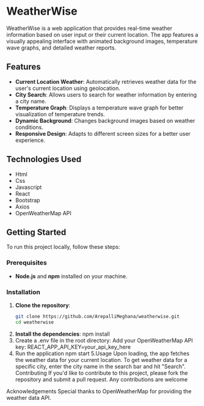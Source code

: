# WeatherWise

WeatherWise is a web application that provides real-time weather information based on user input or their current location. The app features a visually appealing interface with animated background images, temperature wave graphs, and detailed weather reports.

## Features

- **Current Location Weather**: Automatically retrieves weather data for the user's current location using geolocation.
- **City Search**: Allows users to search for weather information by entering a city name.
- **Temperature Graph**: Displays a temperature wave graph for better visualization of temperature trends.
- **Dynamic Background**: Changes background images based on weather conditions.
- **Responsive Design**: Adapts to different screen sizes for a better user experience.

## Technologies Used
- Html
- Css
- Javascript
- React
- Bootstrap
- Axios
- OpenWeatherMap API

## Getting Started

To run this project locally, follow these steps:

### Prerequisites

- **Node.js** and **npm** installed on your machine.

### Installation


1. **Clone the repository**:
   ```bash
   git clone https://github.com/ArepalliMeghana/weatherwise.git
   cd weatherwise
2. **Install the dependencies**:
      npm install
3.  Create a .env file in the root directory:
       Add your OpenWeatherMap API key:
      REACT_APP_API_KEY=your_api_key_here
4.  Run the application
        npm start
5.Usage
Upon loading, the app fetches the weather data for your current location.
To get weather data for a specific city, enter the city name in the search bar and hit "Search".
Contributing
If you'd like to contribute to this project, please fork the repository and submit a pull request. Any contributions are welcome

Acknowledgements
Special thanks to OpenWeatherMap for providing the weather data API.
